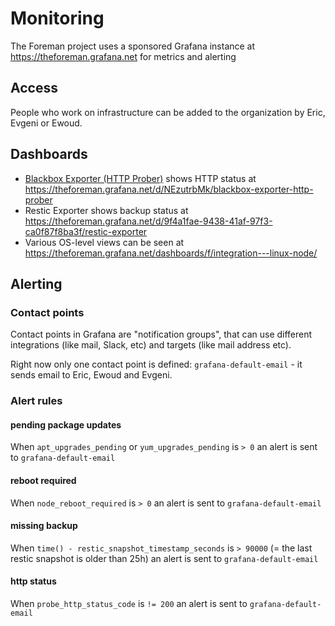 # Monitoring

The Foreman project uses a sponsored Grafana instance at https://theforeman.grafana.net for metrics and alerting

## Access

People who work on infrastructure can be added to the organization by Eric, Evgeni or Ewoud.

## Dashboards

- [Blackbox Exporter (HTTP Prober)](https://grafana.com/grafana/dashboards/13659-blackbox-exporter-http-prober/) shows HTTP status at https://theforeman.grafana.net/d/NEzutrbMk/blackbox-exporter-http-prober
- Restic Exporter shows backup status at https://theforeman.grafana.net/d/9f4a1fae-9438-41af-97f3-ca0f87f8ba3f/restic-exporter
- Various OS-level views can be seen at https://theforeman.grafana.net/dashboards/f/integration---linux-node/

## Alerting

### Contact points

Contact points in Grafana are "notification groups", that can use different integrations (like mail, Slack, etc) and targets (like mail address etc).

Right now only one contact point is defined: `grafana-default-email` - it sends email to Eric, Ewoud and Evgeni.

### Alert rules

#### pending package updates

When `apt_upgrades_pending` or `yum_upgrades_pending` is `> 0` an alert is sent to `grafana-default-email`

#### reboot required

When `node_reboot_required` is `> 0` an alert is sent to `grafana-default-email`

#### missing backup

When `time() - restic_snapshot_timestamp_seconds` is `> 90000` (= the last restic snapshot is older than 25h) an alert is sent to `grafana-default-email`

#### http status

When `probe_http_status_code` is `!= 200` an alert is sent to `grafana-default-email`

